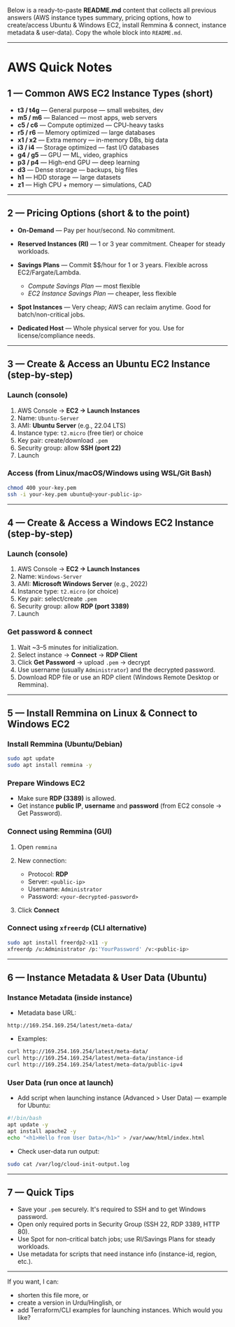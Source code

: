 Below is a ready-to-paste **README.md** content that collects all previous answers (AWS instance types summary, pricing options, how to create/access Ubuntu & Windows EC2, install Remmina & connect, instance metadata & user-data). Copy the whole block into `README.md`.

---

# AWS Quick Notes

## 1 — Common AWS EC2 Instance Types (short)

* **t3 / t4g** — General purpose — small websites, dev
* **m5 / m6** — Balanced — most apps, web servers
* **c5 / c6** — Compute optimized — CPU-heavy tasks
* **r5 / r6** — Memory optimized — large databases
* **x1 / x2** — Extra memory — in-memory DBs, big data
* **i3 / i4** — Storage optimized — fast I/O databases
* **g4 / g5** — GPU — ML, video, graphics
* **p3 / p4** — High-end GPU — deep learning
* **d3** — Dense storage — backups, big files
* **h1** — HDD storage — large datasets
* **z1** — High CPU + memory — simulations, CAD

---

## 2 — Pricing Options (short & to the point)

* **On-Demand** — Pay per hour/second. No commitment.
* **Reserved Instances (RI)** — 1 or 3 year commitment. Cheaper for steady workloads.
* **Savings Plans** — Commit $$/hour for 1 or 3 years. Flexible across EC2/Fargate/Lambda.

  * *Compute Savings Plan* — most flexible
  * *EC2 Instance Savings Plan* — cheaper, less flexible
* **Spot Instances** — Very cheap; AWS can reclaim anytime. Good for batch/non-critical jobs.
* **Dedicated Host** — Whole physical server for you. Use for license/compliance needs.

---

## 3 — Create & Access an **Ubuntu** EC2 Instance (step-by-step)

### Launch (console)

1. AWS Console → **EC2 → Launch Instances**
2. Name: `Ubuntu-Server`
3. AMI: **Ubuntu Server** (e.g., 22.04 LTS)
4. Instance type: `t2.micro` (free tier) or choice
5. Key pair: create/download `.pem`
6. Security group: allow **SSH (port 22)**
7. Launch

### Access (from Linux/macOS/Windows using WSL/Git Bash)

```bash
chmod 400 your-key.pem
ssh -i your-key.pem ubuntu@<your-public-ip>
```

---

## 4 — Create & Access a **Windows** EC2 Instance (step-by-step)

### Launch (console)

1. AWS Console → **EC2 → Launch Instances**
2. Name: `Windows-Server`
3. AMI: **Microsoft Windows Server** (e.g., 2022)
4. Instance type: `t2.micro` (or choice)
5. Key pair: select/create `.pem`
6. Security group: allow **RDP (port 3389)**
7. Launch

### Get password & connect

1. Wait ~3–5 minutes for initialization.
2. Select instance → **Connect** → **RDP Client**
3. Click **Get Password** → upload `.pem` → decrypt
4. Use username (usually `Administrator`) and the decrypted password.
5. Download RDP file or use an RDP client (Windows Remote Desktop or Remmina).

---

## 5 — Install Remmina on Linux & Connect to Windows EC2

### Install Remmina (Ubuntu/Debian)

```bash
sudo apt update
sudo apt install remmina -y
```

### Prepare Windows EC2

* Make sure **RDP (3389)** is allowed.
* Get instance **public IP**, **username** and **password** (from EC2 console → Get Password).

### Connect using Remmina (GUI)

1. Open `remmina`
2. New connection:

   * Protocol: **RDP**
   * Server: `<public-ip>`
   * Username: `Administrator`
   * Password: `<your-decrypted-password>`
3. Click **Connect**

### Connect using `xfreerdp` (CLI alternative)

```bash
sudo apt install freerdp2-x11 -y
xfreerdp /u:Administrator /p:'YourPassword' /v:<public-ip>
```

---

## 6 — Instance Metadata & User Data (Ubuntu)

### Instance Metadata (inside instance)

* Metadata base URL:

```
http://169.254.169.254/latest/meta-data/
```

* Examples:

```bash
curl http://169.254.169.254/latest/meta-data/
curl http://169.254.169.254/latest/meta-data/instance-id
curl http://169.254.169.254/latest/meta-data/public-ipv4
```

### User Data (run once at launch)

* Add script when launching instance (Advanced > User Data) — example for Ubuntu:

```bash
#!/bin/bash
apt update -y
apt install apache2 -y
echo "<h1>Hello from User Data</h1>" > /var/www/html/index.html
```

* Check user-data run output:

```bash
sudo cat /var/log/cloud-init-output.log
```

---

## 7 — Quick Tips

* Save your `.pem` securely. It's required to SSH and to get Windows password.
* Open only required ports in Security Group (SSH 22, RDP 3389, HTTP 80).
* Use Spot for non-critical batch jobs; use RI/Savings Plans for steady workloads.
* Use metadata for scripts that need instance info (instance-id, region, etc.).

---

If you want, I can:

* shorten this file more, or
* create a version in Urdu/Hinglish, or
* add Terraform/CLI examples for launching instances. Which would you like?

